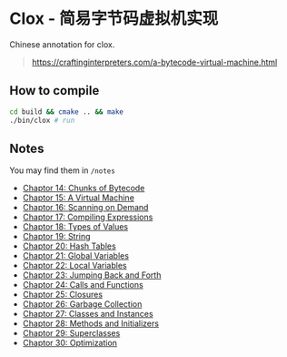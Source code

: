 # Clox - 简易字节码虚拟机实现

Chinese annotation for clox.

> https://craftinginterpreters.com/a-bytecode-virtual-machine.html

## How to compile

```sh
cd build && cmake .. && make
./bin/clox # run
```

## Notes 

You may find them in `/notes`

- [Chaptor 14: Chunks of Bytecode](./notes/chaptor14.md)
- [Chaptor 15: A Virtual Machine](./notes/chaptor15.md)
- [Chaptor 16: Scanning on Demand](./notes/chaptor16.md)
- [Chaptor 17: Compiling Expressions](./notes/chaptor17.md)
- [Chaptor 18: Types of Values](./notes/chaptor18.md)
- [Chaptor 19: String](./notes/chaptor19.md)
- [Chaptor 20: Hash Tables](./notes/chaptor20.md)
- [Chaptor 21: Global Variables](./notes/chaptor21.md)
- [Chaptor 22: Local Variables](./notes/chaptor22.md)
- [Chaptor 23: Jumping Back and Forth](./notes/chaptor23.md)
- [Chaptor 24: Calls and Functions](./notes/chaptor24.md)
- [Chaptor 25: Closures](./notes/chaptor25.md)
- [Chaptor 26: Garbage Collection](./notes/chaptor26.md)
- [Chaptor 27: Classes and Instances](./notes/chaptor27.md)
- [Chaptor 28: Methods and Initializers](./notes/chaptor28.md)
- [Chaptor 29: Superclasses](./notes/chaptor29.md)
- [Chaptor 30: Optimization](./notes/chaptor30.md)